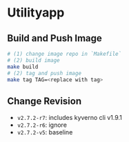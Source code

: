 # Utilityapp

## Build and Push Image 
```bash
# (1) change image repo in `Makefile`
# (2) build image
make build
# (2) tag and push image
make tag TAG=<replace with tag>
```

## Change Revision
- `v2.7.2-r7`: includes kyverno cli v1.9.1
- `v2.7.2-r6`: ignore
- `v2.7.2-v5`: baseline
